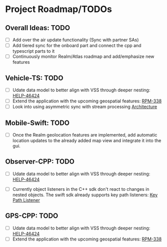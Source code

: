 # Project Roadmap/TODOs

## Overall Ideas: TODO

- [ ] Add over the air update functionality (Sync with partner SAs)
- [ ] Add tiered sync for the onboard part and connect the cpp and typescript parts to it
- [ ] Continuously monitor Realm/Atlas roadmap and add/emphasize new features

## Vehicle-TS: TODO

- [ ] Udate data model to better align with VSS through deeper nesting: [HELP-46424](https://jira.mongodb.org/browse/HELP-46424)
- [ ] Extend the application with the upcoming geospatial features: [RPM-338](https://jira.mongodb.org/browse/RPM-338)
- [ ] Look into using asymmetric sync with stream processing [Architecture](https://docs.google.com/presentation/d/1L9Cxd7dfBd7OP4TzxlKzcMUk9Xy3CGnnspsldgQctNU/edit#slide=id.g23cefc6a482_0_7)

## Mobile-Swift: TODO

- [ ] Once the Realm geolocation features are implemented, add automatic location updates to the already added map view and integrate it into the gui.


## Observer-CPP: TODO

- [ ] Udate data model to better align with VSS through deeper nesting: [HELP-46424](https://jira.mongodb.org/browse/HELP-46424)
- [ ] Currently object listeners in the C++ sdk don't react to changes in nested objects. The swift sdk already supports key path listeners: [Key Path Listener](https://www.mongodb.com/docs/realm/sdk/swift/react-to-changes/#register-a-key-path-change-listener)


## GPS-CPP: TODO

- [ ] Udate data model to better align with VSS through deeper nesting: [HELP-46424](https://jira.mongodb.org/browse/HELP-46424)
- [ ] Extend the application with the upcoming geospatial features: [RPM-338](https://jira.mongodb.org/browse/RPM-338)
